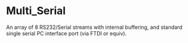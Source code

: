 # Multi_Serial
An array of 8 RS232/Serial streams with internal buffering, and standard single serial PC interface port (via FTDI or equiv).  
